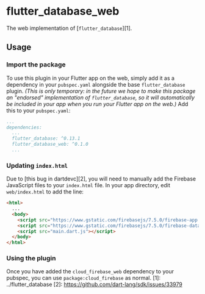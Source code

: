 # flutter_database_web

The web implementation of [`flutter_database`][1].

## Usage

### Import the package

To use this plugin in your Flutter app on the web, simply add it as a
dependency in your `pubspec.yaml` alongside the base `flutter_database`
plugin.
_(This is only temporary: in the future we hope to make this package
an "endorsed" implementation of `flutter_database`, so it will automatically
be included in your app when you run your Flutter app on the web.)_
Add this to your `pubspec.yaml`:

```yaml
...
dependencies:
  ...
  flutter_database: ^0.13.1
  flutter_database_web: ^0.1.0
  ...
```

### Updating `index.html`

Due to [this bug in dartdevc][2], you will need to manually add the Firebase
JavaScript files to your `index.html` file.
In your app directory, edit `web/index.html` to add the line:

```html
<html>
  ...
  <body>
    <script src="https://www.gstatic.com/firebasejs/7.5.0/firebase-app.js"></script>
    <script src="https://www.gstatic.com/firebasejs/7.5.0/firebase-database.js"></script>
    <script src="main.dart.js"></script>
  </body>
</html>
```

### Using the plugin

Once you have added the `cloud_firebase_web` dependency to your pubspec,
you can use `package:cloud_firebase` as normal.
[1]: ../flutter_database
[2]: https://github.com/dart-lang/sdk/issues/33979

